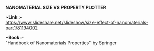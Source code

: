 ****NANOMATERIAL SIZE VS PROPERTY PLOTTER****<BR>

****~Link  :-**** <br>
https://www.slideshare.net/slideshow/size-effect-of-nanomaterials-part1/81194002<br>

****~Book :-****<br>
"Handbook of Nanomaterials Properties" by Springer<br>
